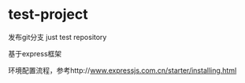 # test-project
发布git分支
just test repository

基于express框架 

环境配置流程，参考http://www.expressjs.com.cn/starter/installing.html
